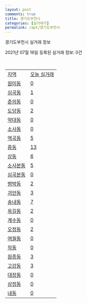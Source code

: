 ```yaml
---
layout: post
comments: true
title: 경기도부천시
categories: [실거래가]
permalink: /apt/경기도부천시
---
```


경기도부천시 실거래 정보

2021년 07월 16일 등록된 실거래 정보: 0건

<script type="text/javascript">
  google.charts.load('current', {'packages':['corechart']});
  google.charts.setOnLoadCallback(drawChart);

  function drawChart() {
    var data = google.visualization.arrayToDataTable([['거래일', '매매', '전월세', '전매'], ['20-07', 496, 546, 21], ['20-08', 622, 856, 23], ['20-09', 546, 781, 25], ['20-10', 763, 799, 21], ['20-11', 880, 781, 37], ['20-12', 1060, 761, 47], ['21-01', 848, 760, 24], ['21-02', 806, 829, 25], ['21-03', 869, 906, 21], ['21-04', 706, 714, 23], ['21-05', 731, 653, 35], ['21-06', 533, 516, 12], ['21-07', 80, 155, 4]]);

    var options = {
      title: '최근 1년간 유형별 거래량 추이',
      legend: { position: 'bottom' }
    };

    var chart = new google.visualization.LineChart(document.getElementById('columnchart_material'));
    chart.draw(data, (options));
  }
</script>

<div id="columnchart_material" style="width: 95%; margin-left: -35px"></div>
<br>
<table class="sortable">
  <tr>
    <td><a href="#">지역</a></td>
    <td><a href="#">오늘 실거래</a></td>
  </tr>

  
  <tr class="item">
    <td><a href="경기도 부천시 원미동">원미동</a></td>
    <td><a href="경기도 부천시 원미동">0</a></td>
  </tr>
    

  <tr class="item">
    <td><a href="경기도 부천시 심곡동">심곡동</a></td>
    <td><a href="경기도 부천시 심곡동">1</a></td>
  </tr>
    

  <tr class="item">
    <td><a href="경기도 부천시 춘의동">춘의동</a></td>
    <td><a href="경기도 부천시 춘의동">0</a></td>
  </tr>
    

  <tr class="item">
    <td><a href="경기도 부천시 도당동">도당동</a></td>
    <td><a href="경기도 부천시 도당동">2</a></td>
  </tr>
    

  <tr class="item">
    <td><a href="경기도 부천시 약대동">약대동</a></td>
    <td><a href="경기도 부천시 약대동">0</a></td>
  </tr>
    

  <tr class="item">
    <td><a href="경기도 부천시 소사동">소사동</a></td>
    <td><a href="경기도 부천시 소사동">0</a></td>
  </tr>
    

  <tr class="item">
    <td><a href="경기도 부천시 역곡동">역곡동</a></td>
    <td><a href="경기도 부천시 역곡동">5</a></td>
  </tr>
    

  <tr class="item">
    <td><a href="경기도 부천시 중동">중동</a></td>
    <td><a href="경기도 부천시 중동">13</a></td>
  </tr>
    

  <tr class="item">
    <td><a href="경기도 부천시 상동">상동</a></td>
    <td><a href="경기도 부천시 상동">6</a></td>
  </tr>
    

  <tr class="item">
    <td><a href="경기도 부천시 소사본동">소사본동</a></td>
    <td><a href="경기도 부천시 소사본동">5</a></td>
  </tr>
    

  <tr class="item">
    <td><a href="경기도 부천시 심곡본동">심곡본동</a></td>
    <td><a href="경기도 부천시 심곡본동">0</a></td>
  </tr>
    

  <tr class="item">
    <td><a href="경기도 부천시 범박동">범박동</a></td>
    <td><a href="경기도 부천시 범박동">2</a></td>
  </tr>
    

  <tr class="item">
    <td><a href="경기도 부천시 괴안동">괴안동</a></td>
    <td><a href="경기도 부천시 괴안동">3</a></td>
  </tr>
    

  <tr class="item">
    <td><a href="경기도 부천시 송내동">송내동</a></td>
    <td><a href="경기도 부천시 송내동">7</a></td>
  </tr>
    

  <tr class="item">
    <td><a href="경기도 부천시 옥길동">옥길동</a></td>
    <td><a href="경기도 부천시 옥길동">2</a></td>
  </tr>
    

  <tr class="item">
    <td><a href="경기도 부천시 계수동">계수동</a></td>
    <td><a href="경기도 부천시 계수동">0</a></td>
  </tr>
    

  <tr class="item">
    <td><a href="경기도 부천시 오정동">오정동</a></td>
    <td><a href="경기도 부천시 오정동">2</a></td>
  </tr>
    

  <tr class="item">
    <td><a href="경기도 부천시 여월동">여월동</a></td>
    <td><a href="경기도 부천시 여월동">0</a></td>
  </tr>
    

  <tr class="item">
    <td><a href="경기도 부천시 작동">작동</a></td>
    <td><a href="경기도 부천시 작동">0</a></td>
  </tr>
    

  <tr class="item">
    <td><a href="경기도 부천시 원종동">원종동</a></td>
    <td><a href="경기도 부천시 원종동">3</a></td>
  </tr>
    

  <tr class="item">
    <td><a href="경기도 부천시 고강동">고강동</a></td>
    <td><a href="경기도 부천시 고강동">3</a></td>
  </tr>
    

  <tr class="item">
    <td><a href="경기도 부천시 대장동">대장동</a></td>
    <td><a href="경기도 부천시 대장동">0</a></td>
  </tr>
    

  <tr class="item">
    <td><a href="경기도 부천시 삼정동">삼정동</a></td>
    <td><a href="경기도 부천시 삼정동">0</a></td>
  </tr>
    

  <tr class="item">
    <td><a href="경기도 부천시 내동">내동</a></td>
    <td><a href="경기도 부천시 내동">0</a></td>
  </tr>
    


</table>


    